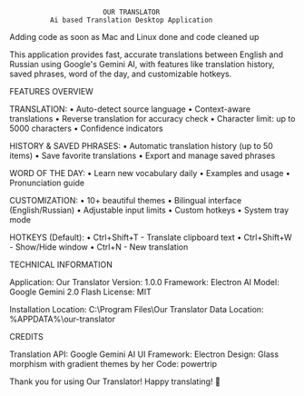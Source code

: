 
                           OUR TRANSLATOR
              Ai based Translation Desktop Application

Adding code as soon as Mac and Linux done and code cleaned up

This application provides fast, accurate translations between English and
Russian using Google's Gemini AI, with features like translation history,
saved phrases, word of the day, and customizable hotkeys.


FEATURES OVERVIEW

TRANSLATION:
  • Auto-detect source language
  • Context-aware translations
  • Reverse translation for accuracy check
  • Character limit: up to 5000 characters
  • Confidence indicators

HISTORY & SAVED PHRASES:
  • Automatic translation history (up to 50 items)
  • Save favorite translations
  • Export and manage saved phrases

WORD OF THE DAY:
  • Learn new vocabulary daily
  • Examples and usage
  • Pronunciation guide

CUSTOMIZATION:
  • 10+ beautiful themes
  • Bilingual interface (English/Russian)
  • Adjustable input limits
  • Custom hotkeys
  • System tray mode

HOTKEYS (Default):
  • Ctrl+Shift+T - Translate clipboard text
  • Ctrl+Shift+W - Show/Hide window
  • Ctrl+N - New translation


TECHNICAL INFORMATION

Application: Our Translator
Version: 1.0.0
Framework: Electron
AI Model: Google Gemini 2.0 Flash
License: MIT

Installation Location: C:\Program Files\Our Translator
Data Location: %APPDATA%\our-translator


CREDITS

Translation API: Google Gemini AI
UI Framework: Electron
Design: Glass morphism with gradient themes by her
Code: powertrip

Thank you for using Our Translator! Happy translating! 💜


